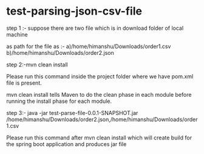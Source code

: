 # test-parsing-json-csv-file


step 1 :- suppose there are two file which is in download folder of local machine 

as path for the file as :- 
a)/home/himanshu/Downloads/order1.csv 
b)/home/himanshu/Downloads/order2.json

step 2:-mvn clean install

Please run this command inside the project folder where we have pom.xml file is present.

mvn clean install tells Maven to do the clean phase in each module before running the install phase for each module.

step 3:- java -jar test-parse-file-0.0.1-SNAPSHOT.jar /home/himanshu/Downloads/order2.json,/home/himanshu/Downloads/order1.csv

Please run this command after mvn clean install which will create build for the spring boot application and produces jar file 



